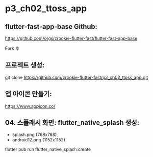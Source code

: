 # p3_ch02_ttoss_app


## flutter-fast-app-base Github:
https://github.com/orgs/zrookie-flutter-fast/flutter-fast-app-base

Fork 후

## 프로젝트 생성:
git clone https://github.com/zrookie-flutter-fast/p3_ch02_ttoss_app.git

## 앱 아이콘 만들기:
https://www.appicon.co/

## 04. 스플래시 화면: flutter_native_splash 생성:

- splash.png (768x768),
- android12.png (1152x1152)

flutter pub run flutter_native_splash:create